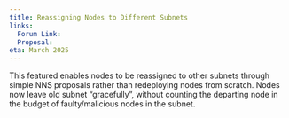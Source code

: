 ```yaml
---
title: Reassigning Nodes to Different Subnets
links:
  Forum Link:
  Proposal:
eta: March 2025
---
```


This featured enables nodes to be reassigned to other subnets through simple NNS proposals rather than redeploying nodes from scratch. Nodes now leave old subnet “gracefully”, without counting the departing node in the budget of faulty/malicious nodes in the subnet.
